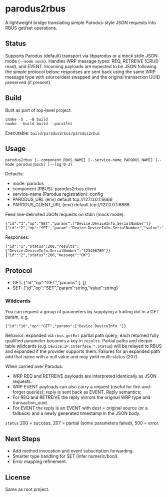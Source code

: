# parodus2rbus

A lightweight bridge translating simple Parodus-style JSON requests into RBUS get/set operations.

## Status
Supports Parodus (default) transport via libparodus or a mock stdin JSON mode (`--mode mock`). Handles WRP message types: REQ, RETREIVE (CRUD read), and EVENT. Incoming payloads are expected to be JSON following the simple protocol below; responses are sent back using the same WRP message type with source/dest swapped and the original transaction UUID preserved (if present).

## Build
Built as part of top-level project:
```
cmake -S . -B build
cmake --build build --parallel
```
Executable: `build/parodus2rbus/parodus2rbus`

## Usage
```
parodus2rbus [--component RBUS_NAME] [--service-name PARODUS_NAME] [--mode parodus|mock] [--log 0-3]
```
Defaults:
- mode: parodus
- component (RBUS): parodus2rbus.client
- service-name (Parodus registration): config
- PARODUS_URL (env) default tcp://127.0.0.1:6666
- PARODUS_CLIENT_URL (env) default tcp://127.0.0.1:6668

Feed line-delimited JSON requests on stdin (mock mode):
```
{"id":"1","op":"GET","params":["Device.DeviceInfo.SerialNumber"]}
{"id":"2","op":"SET","param":"Device.DeviceInfo.SerialNumber","value":"ABC123"}
```

Responses:
```
{"id":"1","status":200,"results":{"Device.DeviceInfo.SerialNumber":"123456789"}}
{"id":"2","status":200,"message":"OK"}
```

## Protocol
- GET: {"id","op":"GET","params":[..]}
- SET: {"id","op":"SET","param":string,"value":string}

### Wildcards
You can request a group of parameters by supplying a trailing dot in a GET param, e.g.
```
{"id":"10","op":"GET","params":["Device.DeviceInfo."]}
```
Behavior: expanded via `rbus_getExt` partial path query; each returned fully qualified parameter becomes a key in `results`.
Partial paths and deeper table wildcards (e.g. `Device.IP.Interface.*.Status`) will be relayed to RBUS and expanded if the provider supports them.
Failures for an expanded path add that name with a null value and may yield multi-status (207).

When carried over Parodus:
- WRP REQ and RETREIVE payloads are interpreted identically as JSON requests.
- WRP EVENT payloads can also carry a request (useful for fire-and-forget queries); reply is sent back as EVENT.
Reply semantics:
- For REQ and RETREIVE the reply mirrors the original WRP type and transaction_uuid.
- For EVENT the reply is an EVENT with dest = original source (or a fallback) and a newly generated timestamp in the JSON body.

`status` 200 = success, 207 = partial (some parameters failed), 500 = error.

## Next Steps
- Add method invocation and event subscription forwarding.
- Smarter type handling for SET (infer numeric/bool). 
- Error mapping refinement.

## License
Same as root project.
